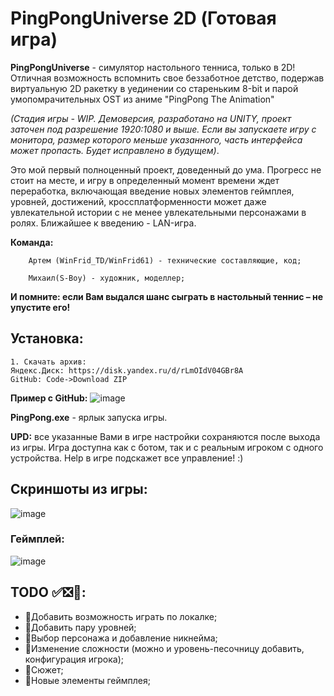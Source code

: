 # PingPongUniverse 2D (Готовая игра)
**PingPongUniverse** - симулятор настольного тенниса, только в 2D! Отличная возможность вспомнить свое беззаботное детство,  подержав виртуальную 2D ракетку в уединении со стареньким 8-bit и парой умопомрачительных OST из аниме "PingPong The Animation" 

*(Стадия игры - WIP. Демоверсия, разработано на UNITY, проект заточен под разрешение 1920:1080 и выше. Если вы запускаете игру с монитора, размер которого меньше указанного, часть интерфейса может пропасть. Будет исправлено в будущем)*.

Это мой первый полноценный проект, доведенный до ума. Прогресс не стоит на месте, и игру в определенный момент времени ждет переработка, включающая введение новых элементов геймплея, уровней, достижений, кроссплатформенности может даже увлекательной истории с не менее увлекательными персонажами в ролях. Ближайшее к введению - LAN-игра.

  **Команда:**
  
        Артем (WinFrid_TD/WinFrid61) - технические составляющие, код; 

        Михаил(S-Boy) - художник, моделлер;

**И помните: если Вам выдался шанс сыграть в настольный теннис – не упустите его!**

## Установка: 
    1. Скачать архив:
    Яндекс.Диск: https://disk.yandex.ru/d/rLmOIdV04GBr8A
    GitHub: Code->Download ZIP
**Пример с GitHub:**
![image](https://user-images.githubusercontent.com/38008327/181125104-857e6cc0-ae81-4d9f-b228-193567d33be2.png)

**PingPong.exe** - ярлык запуска игры. 

**UPD:** все указанные Вами в игре настройки сохраняются после выхода из игры. Игра доступна как с ботом, так и с реальным игроком с одного устройства. Help в игре подскажет все управление! :)

## Скриншоты из игры:
![image](https://user-images.githubusercontent.com/38008327/181122762-153b1f05-5dff-42c1-b5a3-327ec9be9a18.png)
### Геймплей:
![image](https://user-images.githubusercontent.com/38008327/181122620-e9c86c53-c339-4443-b85f-288529ffbff3.png)

## TODO ✅❎🔲:

- 🔲Добавить возможность играть по локалке;
- 🔲Добавить пару уровней;
- 🔲Выбор персонажа и добавление никнейма;
- 🔲Изменение сложности (можно и уровень-песочницу добавить, конфигурация игрока);
- 🔲Сюжет;
- 🔲Новые элементы геймплея;
